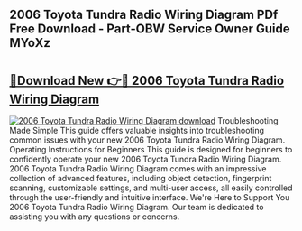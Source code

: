 ## 2006 Toyota Tundra Radio Wiring Diagram PDf Free Download - Part-OBW Service Owner Guide MYoXz

# <h2><a href="http://dfulff.blite.top/?on=2006+Toyota+Tundra+Radio+Wiring+Diagram">🔗Download New 👉🔴 2006 Toyota Tundra Radio Wiring Diagram</a></h2>

[![2006 Toyota Tundra Radio Wiring Diagram download](https://i.imgur.com/lujVjoI.png)](http://dfulff.blite.top/?on=2006+Toyota+Tundra+Radio+Wiring+Diagram)
Troubleshooting Made Simple This guide offers valuable insights into troubleshooting common issues with your new 2006 Toyota Tundra Radio Wiring Diagram. Operating Instructions for Beginners This guide is designed for beginners to confidently operate your new 2006 Toyota Tundra Radio Wiring Diagram. 2006 Toyota Tundra Radio Wiring Diagram comes with an impressive collection of advanced features, including object detection, fingerprint scanning, customizable settings, and multi-user access, all easily controlled through the user-friendly and intuitive interface. We're Here to Support You 2006 Toyota Tundra Radio Wiring Diagram. Our team is dedicated to assisting you with any questions or concerns.
